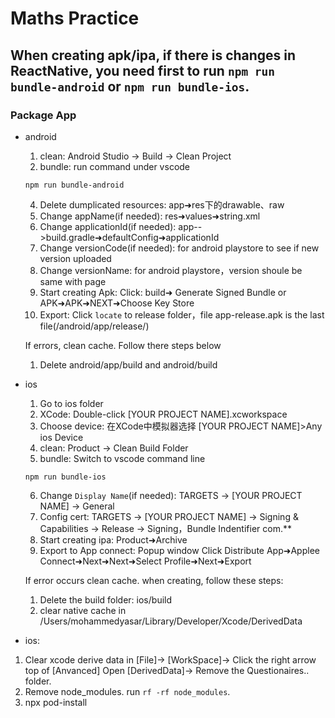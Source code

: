 # Maths Practice
 
## When creating apk/ipa, if there is changes in ReactNative, you need first to run `npm run bundle-android` or `npm run bundle-ios`.

### Package App
* android
  1. clean: Android Studio -> Build -> Clean Project
  3. bundle: run command under vscode
   ```
   npm run bundle-android
   ```
  4. Delete dumplicated resources: app➜res下的drawable、raw
  5. Change appName(if needed): res➜values➜string.xml 
  6. Change applicationId(if needed): app-->build.gradle➜defaultConfig➜applicationId
  7. Change versionCode(if needed): for android playstore to see if new version uploaded
  8. Change versionName: for android playstore，version shoule be same with page
  9. Start creating Apk: Click: build➜ Generate Signed Bundle or APK➜APK➜NEXT➜Choose Key Store
  10. Export: Click `locate` to release folder，file app-release.apk is the last file(/android/app/release/)
   
  If errors, clean cache. Follow there steps below
  1. Delete android/app/build and android/build

* ios
  1. Go to ios folder
  2. XCode: Double-click [YOUR PROJECT NAME].xcworkspace
  3. Choose device: 在XCode中模拟器选择 [YOUR PROJECT NAME]>Any ios Device
  4. clean: Product -> Clean Build Folder
  5. bundle: Switch to vscode command line
   ```
   npm run bundle-ios
   ```
  6. Change `Display Name`(if needed): TARGETS -> [YOUR PROJECT NAME] -> General
  7. Config cert: TARGETS -> [YOUR PROJECT NAME] -> Signing & Capabilities -> Release -> Signing，Bundle Indentifier com.**
  8. Start creating ipa: Product➜Archive
  9. Export to App connect: Popup window Click Distribute App➜Applee Connect➜Next➜Next➜Select Profile➜Next➜Export

  If error occurs clean cache. when creating, follow these steps:
  1. Delete the build folder: ios/build
  2. clear native cache in /Users/mohammedyasar/Library/Developer/Xcode/DerivedData


* ios:
1. Clear xcode derive data in [File]-> [WorkSpace]-> Click the right arrow top of [Anvanced]
   Open [DerivedData]-> Remove the Questionaires.. folder.
2. Remove node_modules. run `rf -rf node_modules`.
3. npx pod-install
